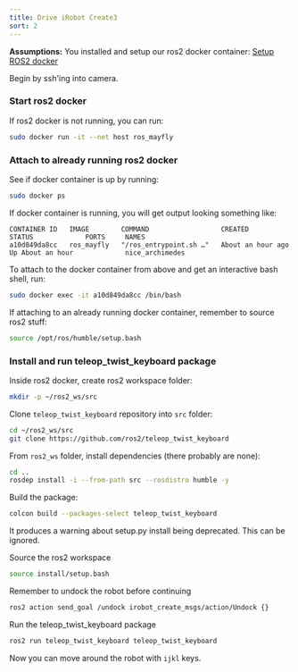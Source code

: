 ```yaml
---
title: Drive iRobot Create3
sort: 2
---
```


**Assumptions:** You installed and setup our ros2 docker container: [Setup ROS2 docker](/manual/ros2)

Begin by ssh'ing into camera.

### Start ros2 docker
If ros2 docker is not running, you can run:
```bash
sudo docker run -it --net host ros_mayfly
```

### Attach to already running ros2 docker
See if docker container is up by running:
```bash
sudo docker ps
```

If docker container is running, you will get output looking something like:
```
CONTAINER ID   IMAGE        COMMAND                  CREATED             STATUS             PORTS     NAMES
a10d849da8cc   ros_mayfly   "/ros_entrypoint.sh …"   About an hour ago   Up About an hour             nice_archimedes
```

To attach to the docker container from above and get an interactive bash shell, run:
```bash
sudo docker exec -it a10d849da8cc /bin/bash
```

If attaching to an already running docker container, remember to source ros2 stuff:
```bash
source /opt/ros/humble/setup.bash
```

### Install and run teleop_twist_keyboard package
Inside ros2 docker, create ros2 workspace folder:
```bash
mkdir -p ~/ros2_ws/src
```

Clone `teleop_twist_keyboard` repository into `src` folder:
```bash
cd ~/ros2_ws/src
git clone https://github.com/ros2/teleop_twist_keyboard
```

From `ros2_ws` folder, install dependencies (there probably are none):
```bash
cd ..
rosdep install -i --from-path src --rosdistro humble -y
```

Build the package:
```bash
colcon build --packages-select teleop_twist_keyboard
```

It produces a warning about setup.py install being deprecated. This can be ignored.

Source the ros2 workspace
```bash
source install/setup.bash
```

Remember to undock the robot before continuing
```bash
ros2 action send_goal /undock irobot_create_msgs/action/Undock {}
```

Run the teleop_twist_keyboard package
```bash
ros2 run teleop_twist_keyboard teleop_twist_keyboard
```

Now you can move around the robot with `ijkl` keys.

